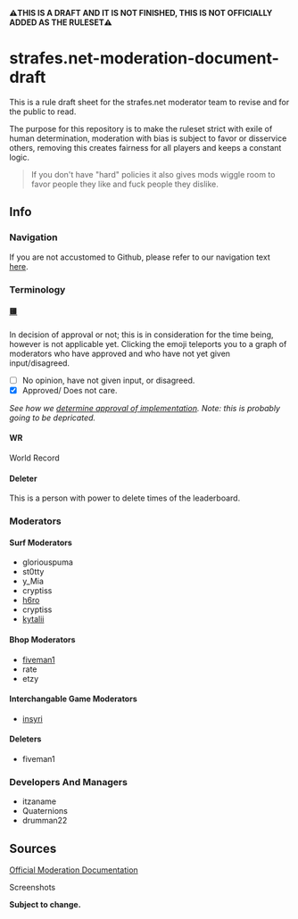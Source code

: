 **⚠️THIS IS A DRAFT AND IT IS NOT FINISHED, THIS IS NOT OFFICIALLY ADDED AS THE RULESET⚠️**

# strafes.net-moderation-document-draft

This is a rule draft sheet for the strafes.net moderator team to revise and for the public to read.

The purpose for this repository is to make the ruleset strict with exile of human determination, moderation with bias is subject to favor or disservice others, removing this creates fairness for all players and keeps a constant logic.

> If you don't have "hard" policies it also gives mods wiggle room to favor people they like and fuck people they dislike.

## Info

### Navigation

If you are not accustomed to Github, please refer to our navigation text [here](https://github.com/insyri/strafes.net-moderation-document-draft/blob/main/navigation.md).

### Terminology

#### [🟨](https://github.com/insyri/strafes.net-moderation-document-draft/blob/main/moderator-decision-tables.md)
In decision of approval or not; this is in consideration for the time being, however is not applicable yet. Clicking the emoji teleports you to a graph of moderators who have approved and who have not yet given input/disagreed.
- [ ] No opinion, have not given input, or disagreed.
- [x] Approved/ Does not care.

*See how we [determine approval of implementation](https://github.com/insyri/strafes.net-moderation-document-draft/blob/main/info/determination.md).*
*Note: this is probably going to be depricated.*

#### WR
World Record

#### Deleter
This is a person with power to delete times of the leaderboard.

### Moderators

#### Surf Moderators

- gloriouspuma
- st0tty
- y_Mia
- cryptiss
- [h6ro](https://github.com/1337hiro)
- cryptiss
- [kytalii](https://github.com/Azurilex)

#### Bhop Moderators

- [fiveman1](https://github.com/fiveman1)
- rate
- etzy

#### Interchangable Game Moderators

- [insyri](https://github.com/insyri)

#### Deleters

- fiveman1

### Developers And Managers

- itzaname
- Quaternions
- drumman22

## Sources

[Official Moderation Documentation](https://docs.google.com/document/d/1D8i9_5HCNw1wh6CBcwK6Z-i3vq-MYuME4BJuoVD37SE/edit?usp=sharing)

Screenshots

**Subject to change.**
